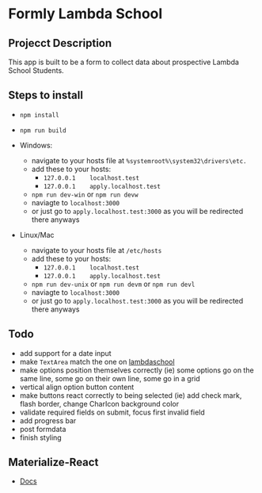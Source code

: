 # Formly Lambda School

## Projecct Description
 This app is built to be a form to collect data about prospective Lambda School Students. 
 
## Steps to install
  * `npm install`
  * `npm run build`

  * Windows:
    * navigate to your hosts file at `%systemroot%\system32\drivers\etc.`
    * add these to your hosts:
      * `127.0.0.1    localhost.test`
      * `127.0.0.1    apply.localhost.test`
    * `npm run dev-win` or `npm run devw`
    * naviagte to `localhost:3000`
    * or just go to `apply.localhost.test:3000` as you will be redirected there anyways
  * Linux/Mac
    * navigate to your hosts file at `/etc/hosts`
    * add these to your hosts:
      * `127.0.0.1    localhost.test`
      * `127.0.0.1    apply.localhost.test`
    * `npm run dev-unix` or `npm run devm` or `npm run devl`
    * naviagte to `localhost:3000`
    * or just go to `apply.localhost.test:3000` as you will be redirected there anyways

## Todo

  * add support for a date input
  * make `TextArea` match the one on [lambdaschool](https://lambdaschool.com/apply-cs)
  * make options position themselves correctly (ie) some options go on the same line, some go on their own line, some go in a grid
  * vertical align option button content
  * make buttons react correctly to being selected (ie) add check mark, flash border, change CharIcon background color
  * validate required fields on submit, focus first invalid field
  * add progress bar
  * post formdata
  * finish styling

## Materialize-React
 * [Docs](https://react-materialize.github.io/#/)
